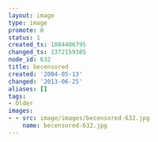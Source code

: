 ```yaml
---
layout: image
type: image
promote: 0
status: 1
created_ts: 1084406795
changed_ts: 1372159385
node_id: 632
title: becensored
created: '2004-05-13'
changed: '2013-06-25'
aliases: []
tags:
- Older
images:
- - src: image/images/becensored-632.jpg
    name: becensored-632.jpg
---
```


